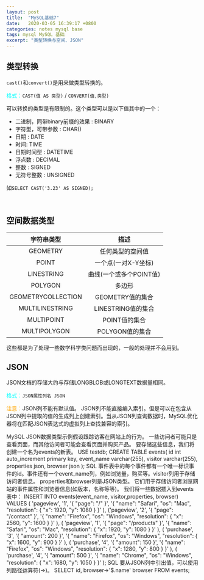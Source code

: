 ```yaml
---
layout: post
title:  "MySQL基础7"
date:   2020-03-05 16:39:17 +0800
categories: notes mysql base
tags: mysql MySQL 基础 
excerpt: "类型转换与空间、JSON"
---
```


## 类型转换

`cast()`和`convert()`是用来做类型转换的。

<span style="color:aqua">格式：</span>`CAST(值 AS 类型)` / `CONVERT(值,类型)`

可以转换的类型是有限制的。这个类型可以是以下值其中的一个：

+ 二进制，同带binary前缀的效果 : BINARY
+ 字符型，可带参数 : CHAR()
+ 日期 : DATE
+ 时间: TIME
+ 日期时间型 : DATETIME
+ 浮点数 : DECIMAL
+ 整数 : SIGNED
+ 无符号整数 : UNSIGNED

如`SELECT CAST('3.23' AS SIGNED);`

&emsp;

## 空间数据类型

字符串类型|描述
:-------:|:--:
GEOMETRY|任何类型的空间值
POINT|一个点(一对X-Y坐标)
LINESTRING|曲线(一个或多个POINT值)
POLYGON|多边形
GEOMETRYCOLLECTION|GEOMETRY值的集合
MULTILINESTRING|LINESTRING值的集合
MULTIPOINT|POINT值的集合
MULTIPOLYGON|POLYGON值的集合

这些都是为了处理一些数学科学类问题而出现的，一般的处理并不会用到。

## JSON

JSON文档的存储大约与存储LONGBLOB或LONGTEXT数据量相同。

<span style="color:aqua">格式：</span>`JSON属性列名 JSON`

<span style="color:orange">注意：</span>JSON列不能有默认值。 JSON列不能直接编入索引。但是可以在包含从JSON列中提取的值的生成列上创建索引。当从JSON列查询数据时，MySQL优化器将在匹配JSON表达式的虚拟列上查找兼容的索引。

MySQL JSON数据类型示例假设跟踪访客在网站上的行为。 一些访问者可能只是查看页面，而其他访问者可能会查看页面并购买产品。 要存储这些信息，我们将创建一个名为events的新表。
USE testdb;
CREATE TABLE events( 
  id int auto_increment primary key, 
  event_name varchar(255), 
  visitor varchar(255), 
  properties json, 
  browser json
);
SQL
事件表中的每个事件都有一个唯一标识事件的id。事件还有一个event_name列，例如浏览量，购买等。visitor列用于存储访问者信息。
properties和browser列是JSON类型。 它们用于存储访问者浏览网站的事件属性和浏览器信息(如版本，名称等等)。
我们将一些数据插入到events表中：
INSERT INTO events(event_name, visitor,properties, browser) 
VALUES (
  'pageview', 
   '1',
   '{ "page": "/" }',
   '{ "name": "Safari", "os": "Mac", "resolution": { "x": 1920, "y": 1080 } }'
),
('pageview', 
  '2',
  '{ "page": "/contact" }',
  '{ "name": "Firefox", "os": "Windows", "resolution": { "x": 2560, "y": 1600 } }'
),
(
  'pageview', 
  '1',
  '{ "page": "/products" }',
  '{ "name": "Safari", "os": "Mac", "resolution": { "x": 1920, "y": 1080 } }'
),
(
  'purchase', 
   '3',
  '{ "amount": 200 }',
  '{ "name": "Firefox", "os": "Windows", "resolution": { "x": 1600, "y": 900 } }'
),
(
  'purchase', 
   '4',
  '{ "amount": 150 }',
  '{ "name": "Firefox", "os": "Windows", "resolution": { "x": 1280, "y": 800 } }'
),
(
  'purchase', 
  '4',
  '{ "amount": 500 }',
  '{ "name": "Chrome", "os": "Windows", "resolution": { "x": 1680, "y": 1050 } }'
);
SQL
要从JSON列中引出值，可以使用列路径运算符(->)。
SELECT id, browser->'$.name' browser FROM events;

